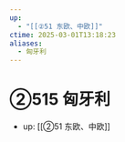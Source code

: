 ```yaml
---
up:
  - "[[②51 东欧、中欧]]"
ctime: 2025-03-01T13:18:23
aliases:
  - 匈牙利
---
```


# ②515 匈牙利

- up: [[②51 东欧、中欧]]
